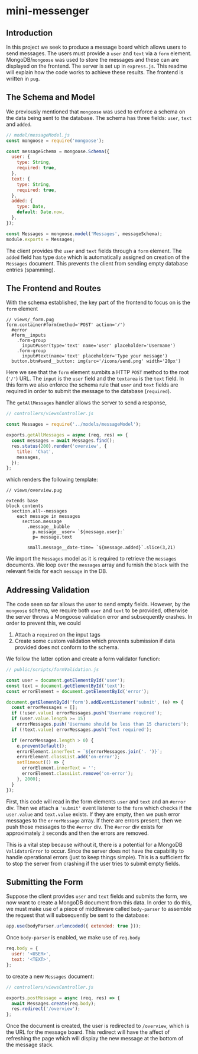 # mini-messenger

## Introduction

In this project we seek to produce a message board which allows users to send messages. The users must provide a `user` and `text` via a `form` element. MongoDB/`mongoose` was used to store the messages and these can are displayed on the frontend. The server is set up in `express.js`. This readme will explain how the code works to achieve these results. The frontend is written in `pug`.

## The Schema and Model

We previously mentioned that `mongoose` was used to enforce a schema on the data being sent to the database. The schema has three fields: `user`, `text` and `added`.

```js
// model/messageModel.js
const mongoose = require('mongoose');

const messageSchema = mongoose.Schema({
  user: {
    type: String,
    required: true,
  },
  text: {
    type: String,
    required: true,
  },
  added: {
    type: Date,
    default: Date.now,
  },
});

const Messages = mongoose.model('Messages', messageSchema);
module.exports = Messages;
```

The client provides the `user` and `text` fields through a `form` element. The `added` field has type `date` which is automatically assigned on creation of the `Messages` document. This prevents the client from sending empty database entries (spamming).

## The Frontend and Routes

With the schema established, the key part of the frontend to focus on is the `form` element

```pug
// views/_form.pug
form.container#form(method='POST' action='/')
  #error
  #form__inputs
    .form-group
      input#user(type='text' name='user' placeholder='Username')
    .form-group
      input#text(name='text' placeholder='Type your message')
  button.btn#send__button: img(src='/icons/send.png' width='20px')
```

Here we see that the `form` element sumbits a HTTP `POST` method to the root (`'/'`) URL. The `input` is the `user` field and the `textarea` is the `text` field. In this form we also enforce the schema rule that `user` and `text` fields are required in order to submit the message to the database (`required`).

The `getAllMessages` handler allows the server to send a response,

```js
// controllers/viewsController.js

const Messages = require('../models/messageModel');

exports.getAllMessages = async (req, res) => {
  const messages = await Messages.find();
  res.status(200).render('overview', {
    title: 'Chat',
    messages,
  });
};
```

which renders the following template:

```pug
// views/overview.pug

extends base
block contents
  section.all--messages
    each message in messages
      section.message
        .message__bubble
          p.message__user= `${message.user}:`
          p= message.text

        small.message__date-time= `${message.added}`.slice(3,21)
```

We import the `Messages` model as it is required to retrieve the `messages` documents. We loop over the `messages` array and furnish the `block` with the relevant fields for each `message` in the DB.

## Addressing Validation

The code seen so far allows the user to send empty fields. However, by the `mongoose` schema, we require both `user` and `text` to be provided, otherwise the server throws a Mongoose validation error and subsequently crashes. In order to prevent this, we could

1. Attach a `required` on the input tags
2. Create some custom validation which prevents submission if data provided does not conform to the schema.

We follow the latter option and create a form validator function:

```js
// public/scripts/formValidation.js

const user = document.getElementById('user');
const text = document.getElementById('text');
const errorElement = document.getElementById('error');

document.getElementById('form').addEventListener('submit', (e) => {
  const errorMessages = [];
  if (!user.value) errorMessages.push('Username required');
  if (user.value.length >= 15)
    errorMessages.push('Username should be less than 15 characters');
  if (!text.value) errorMessages.push('Text required');

  if (errorMessages.length > 0) {
    e.preventDefault();
    errorElement.innerText = `${errorMessages.join('. ')}`;
    errorElement.classList.add('on-error');
    setTimeout(() => {
      errorElement.innerText = '';
      errorElement.classList.remove('on-error');
    }, 2000);
  }
});
```

First, this code will read in the form elements `user` and `text` and an `#error` div. Then we attach a `'submit'` event listener to the `form` which checks if the `user.value` and `text.value` exists. If they are empty, then we push error messages to the `errorMessage` array. If there are errors present, then we push those messages to the `#error` div. The `#error` div exists for approximately `2` seconds and then the errors are removed.

This is a vital step because without it, there is a potential for a MongoDB `ValidatorError` to occur. Since the server does not have the capability to handle operational errors (just to keep things simple). This is a sufficient fix to stop the server from crashing if the user tries to submit empty fields.

## Submitting the Form

Suppose the client provides `user` and `text` fields and submits the form, we now want to create a MongoDB document from this data. In order to do this, we must make use of a piece of middleware called `body-parser` to assemble the request that will subsequently be sent to the database:

```js
app.use(bodyParser.urlencoded({ extended: true }));
```

Once `body-parser` is enabled, we make use of `req.body`

```js
req.body = {
  user: '<USER>',
  text: '<TEXT>',
};
```

to create a new `Messages` document:

```js
// controllers/viewsController.js

exports.postMessage = async (req, res) => {
  await Messages.create(req.body);
  res.redirect('/overview');
};
```

Once the document is created, the user is redirected to `/overview`, which is the URL for the message board. This redirect will have the affect of refreshing the page which will display the new message at the bottom of the message stack.
